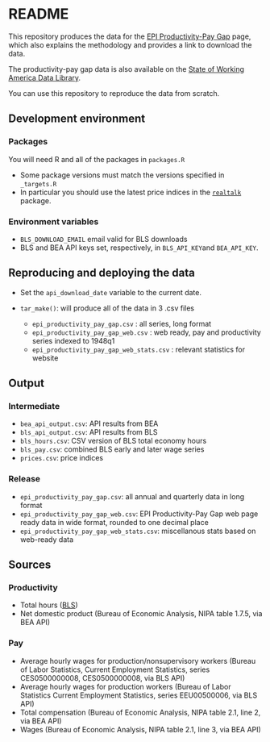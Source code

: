 # README

This repository produces the data for the [EPI Productivity-Pay Gap](<https://www.epi.org/productivity-pay-gap/>) page, which also explains the methodology and provides a link to download the data.

The productivity-pay gap data is also available on the [State of Working America Data Library](https://data.epi.org/productivity/productivity_growth/line/year/national/real_index_1948/productivity_pay).

You can use this repository to reproduce the data from scratch.

## Development environment

### Packages

You will need R and all of the packages in `packages.R`
- Some package versions must match the versions specified in `_targets.R`
- In particular you should use the latest price indices in the [`realtalk`](https://economic.github.io/realtalk/) package.

### Environment variables

- `BLS_DOWNLOAD_EMAIL` email valid for BLS downloads
- BLS and BEA API keys set, respectively, in `BLS_API_KEY`and `BEA_API_KEY`.

## Reproducing and deploying the data

- Set the `api_download_date` variable to the current date.

- `tar_make()`: will produce all of the data in 3 .csv files
    - `epi_productivity_pay_gap.csv` : all series, long format
    - `epi_productivity_pay_gap_web.csv` : web ready, pay and productivity series indexed to 1948q1
    - `epi_productivity_pay_gap_web_stats.csv` : relevant statistics for website

## Output

### Intermediate

- `bea_api_output.csv`: API results from BEA
- `bls_api_output.csv`: API results from BLS
- `bls_hours.csv`: CSV version of BLS total economy hours
- `bls_pay.csv`: combined BLS early and later wage series
- `prices.csv`: price indices

### Release

- `epi_productivity_pay_gap.csv`: all annual and quarterly data in long format
- `epi_productivity_pay_gap_web.csv`: EPI Productivity-Pay Gap web page ready data in wide format, rounded to one decimal place
- `epi_productivity_pay_gap_web_stats.csv`: miscellanous stats based on web-ready data

## Sources

### Productivity

- Total hours ([BLS](https://www.bls.gov/productivity/tables/home.htm))
- Net domestic product (Bureau of Economic Analysis, NIPA table 1.7.5, via BEA API)

### Pay

- Average hourly wages for production/nonsupervisory workers (Bureau of Labor Statistics, Current Employment Statistics, series CES0500000008, CES0500000008, via BLS API)
- Average hourly wages for production workers (Bureau of Labor Statistics Current Employment Statistics, series EEU00500006, via BLS API)
- Total compensation (Bureau of Economic Analysis, NIPA table 2.1, line 2, via BEA API)
- Wages (Bureau of Economic Analysis, NIPA table 2.1, line 3, via BEA API)
     
